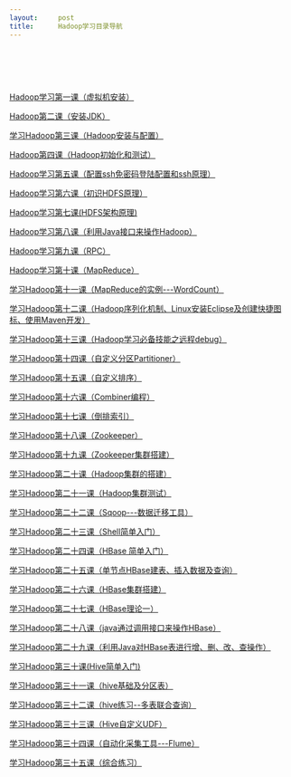 ```yaml
---
layout:     post
title:      Hadoop学习目录导航
---
```

<div id="article_content" class="article_content clearfix csdn-tracking-statistics" data-pid="blog" data-mod="popu_307" data-dsm="post">
								            <link rel="stylesheet" href="https://csdnimg.cn/release/phoenix/template/css/ck_htmledit_views-f76675cdea.css">
						<div class="htmledit_views" id="content_views">
                <h1> </h1>

<p><a href="http://blog.csdn.net/anaitudou/article/details/79863244" rel="nofollow">Hadoop学习第一课（虚拟机安装）</a></p>

<p><a href="http://blog.csdn.net/anaitudou/article/details/79864893" rel="nofollow">Hadoop第二课（安装JDK）</a></p>

<p><a href="http://blog.csdn.net/anaitudou/article/details/79865191" rel="nofollow">学习Hadoop第三课（Hadoop安装与配置）</a></p>

<p><a href="http://blog.csdn.net/anaitudou/article/details/80630452" rel="nofollow">Hadoop第四课（Hadoop初始化和测试）</a></p>

<p><a href="http://blog.csdn.net/anaitudou/article/details/79875313" rel="nofollow">Hadoop学习第五课（配置ssh免密码登陆配置和ssh原理）</a></p>

<p><a href="http://blog.csdn.net/anaitudou/article/details/79875460" rel="nofollow">Hadoop学习第六课（初识HDFS原理）</a></p>

<p><a href="http://blog.csdn.net/anaitudou/article/details/79876008" rel="nofollow">Hadoop学习第七课(HDFS架构原理)</a></p>

<p><a href="http://blog.csdn.net/anaitudou/article/details/79890987" rel="nofollow">Hadoop学习第八课（利用Java接口来操作Hadoop）</a></p>

<p><a href="http://blog.csdn.net/anaitudou/article/details/79890995" rel="nofollow">Hadoop学习第九课（RPC）</a></p>

<p><a href="http://blog.csdn.net/anaitudou/article/details/79891011" rel="nofollow">Hadoop学习第十课（MapReduce）</a></p>

<p><a href="http://blog.csdn.net/anaitudou/article/details/80096613" rel="nofollow">学习Hadoop第十一课（MapReduce的实例---WordCount）</a></p>

<p><a href="http://blog.csdn.net/anaitudou/article/details/80096653" rel="nofollow">学习Hadoop第十二课（Hadoop序列化机制、Linux安装Eclipse及创建快捷图标、使用Maven开发）</a></p>

<p><a href="http://blog.csdn.net/anaitudou/article/details/80096688" rel="nofollow">学习Hadoop第十三课（Hadoop学习必备技能之远程debug）</a></p>

<p><a href="http://blog.csdn.net/anaitudou/article/details/80353530" rel="nofollow">学习Hadoop第十四课（自定义分区Partitioner）</a></p>

<p><a href="http://blog.csdn.net/anaitudou/article/details/80353555" rel="nofollow">学习Hadoop第十五课（自定义排序）</a></p>

<p><a href="http://blog.csdn.net/anaitudou/article/details/80353770" rel="nofollow">学习Hadoop第十六课（Combiner编程）</a></p>

<p><a href="http://blog.csdn.net/anaitudou/article/details/80389638" rel="nofollow">学习Hadoop第十七课（倒排索引）</a></p>

<p><a href="http://blog.csdn.net/anaitudou/article/details/80389794" rel="nofollow">学习Hadoop第十八课（Zookeeper）</a></p>

<p><a href="http://blog.csdn.net/anaitudou/article/details/80390860" rel="nofollow">学习Hadoop第十九课（Zookeeper集群搭建）</a></p>

<p><a href="http://blog.csdn.net/anaitudou/article/details/80392141" rel="nofollow">学习Hadoop第二十课（Hadoop集群的搭建）</a></p>

<p><a href="http://blog.csdn.net/anaitudou/article/details/80929587" rel="nofollow">学习Hadoop第二十一课（Hadoop集群测试）</a></p>

<p><a href="http://blog.csdn.net/anaitudou/article/details/80931994" rel="nofollow">学习Hadoop第二十二课（Sqoop---数据迁移工具）</a></p>

<p><a href="http://blog.csdn.net/anaitudou/article/details/80935668" rel="nofollow">学习Hadoop第二十三课（Shell简单入门）</a></p>

<p><a href="http://blog.csdn.net/anaitudou/article/details/80942179" rel="nofollow">学习Hadoop第二十四课（HBase 简单入门）</a></p>

<p><a href="http://blog.csdn.net/anaitudou/article/details/80944470" rel="nofollow">学习Hadoop第二十五课（单节点HBase建表、插入数据及查询）</a></p>

<p><a href="http://blog.csdn.net/anaitudou/article/details/80957770" rel="nofollow">学习Hadoop第二十六课（HBase集群搭建）</a></p>

<p><a href="http://blog.csdn.net/anaitudou/article/details/80957985" rel="nofollow">学习Hadoop第二十七课（HBase理论一）</a></p>

<p><a href="http://blog.csdn.net/anaitudou/article/details/80959785" rel="nofollow">学习Hadoop第二十八课（java通过调用接口来操作HBase）</a></p>

<p><a href="http://blog.csdn.net/anaitudou/article/details/80959799" rel="nofollow">学习Hadoop第二十九课（利用Java对HBase表进行增、删、改、查操作）</a></p>

<p><a href="http://blog.csdn.net/anaitudou/article/details/80980093" rel="nofollow">学习Hadoop第三十课(Hive简单入门)</a></p>

<p><a href="http://blog.csdn.net/anaitudou/article/details/80997174" rel="nofollow">学习Hadoop第三十一课（hive基础及分区表）</a></p>

<p><a href="http://blog.csdn.net/anaitudou/article/details/80997203" rel="nofollow">学习Hadoop第三十二课（hive练习--多表联合查询）</a></p>

<p><a href="http://blog.csdn.net/anaitudou/article/details/80998452" rel="nofollow">学习Hadoop第三十三课（Hive自定义UDF）</a></p>

<p><a href="http://blog.csdn.net/anaitudou/article/details/80998470" rel="nofollow">学习Hadoop第三十四课（自动化采集工具---Flume）</a></p>

<p><a href="http://blog.csdn.net/anaitudou/article/details/80998491" rel="nofollow">学习Hadoop第三十五课（综合练习）</a></p>            </div>
                </div>